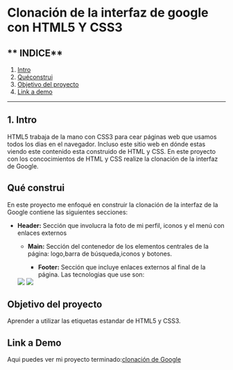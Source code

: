 # Clonación de la interfaz de google con HTML5 Y CSS3

## ** INDICE**

1. [Intro](#)
2. [Quéconstrui ](#)
3. [Objetivo del proyecto ](#)
4. [Link a demo ](#)

****
   ## 1. Intro 
   HTML5 trabaja de la mano con CSS3 para cear páginas web que usamos todos los dias en el navegador. Incluso este sitio web en dónde estas viendo este contenido esta construido de HTML y CSS. En este proyecto con los concocimientos de HTML y CSS realize la clonación de la interfaz de Google. 
   
## Qué construi 
En este proyecto me enfoqué en construir la clonación de la interfaz de la Google contiene las siguientes secciones:

* **Header:** Sección que involucra la foto de mi perfil, iconos y el menú con enlaces externos

  * **Main:** Sección del contenedor de los elementos centrales de la página: logo,barra de búsqueda,iconos y botones.

    * **Footer:** Sección que incluye enlaces externos al final de la página.
 Las tecnologias que use son:
  <img src="https://img.shields.io/badge/CSS3-1572B6?style=for-the-badge&logo=css3&logoColor=white" />
      <img src="https://img.shields.io/badge/HTML5-E34F26?style=for-the-badge&logo=html5&logoColor=white" />
      
## Objetivo del proyecto
Aprender a utilizar las etiquetas estandar de HTML5 y CSS3.

## Link a Demo 
Aqui puedes ver mi proyecto terminado:[clonación de Google ](#)
      
